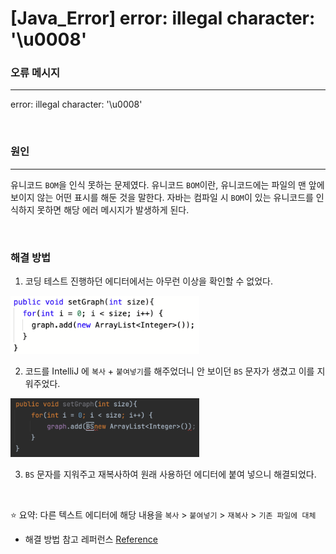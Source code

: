 # [Java_Error] error: illegal character: '\u0008'


### 오류 메시지
---

error: illegal character: '\u0008'

<br>

### 원인

---
유니코드 `BOM`을 인식 못하는 문제였다. 유니코드 `BOM`이란, 유니코드에는 파일의 맨 앞에 보이지 않는 어떤 표시를 해둔 것을 말한다. 자바는 컴파일 시 `BOM`이 있는 유니코드를 인식하지 못하면 해당 에러 메시지가 발생하게 된다.

<br>

### 해결 방법

1. 코딩 테스트 진행하던 에디터에서는 아무런 이상을 확인할 수 없었다.

<img src="../../images/Error/u0008/original.png" width=60% height=20%>

2. 코드를 IntelliJ 에 `복사` + `붙여넣기`를 해주었더니 안 보이던 `BS` 문자가 생겼고 이를 지워주었다.

<img src="../../images/Error/u0008/unicode.png" width=60% height=20%>

3. `BS` 문자를 지워주고 재복사하여 원래 사용하던 에디터에 붙여 넣으니 해결되었다.

<br>

⭐️ 요약: 다른 텍스트 에디터에 해당 내용을 `복사` > `붙여넣기` > `재복사` > `기존 파일에 대체`

- 해결 방법 참고 레퍼런스 [Reference](https://question0.tistory.com/30)

